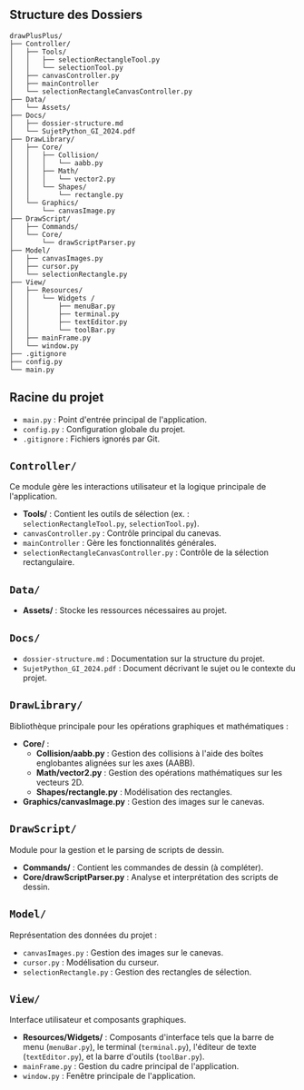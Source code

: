 ## Structure des Dossiers

```
drawPlusPlus/
├── Controller/
│   ├── Tools/
│   │   ├── selectionRectangleTool.py
│   │   └── selectionTool.py
│   ├── canvasController.py
│   ├── mainController
│   └── selectionRectangleCanvasController.py
├── Data/
│   └── Assets/
├── Docs/
│   ├── dossier-structure.md
│   └── SujetPython_GI_2024.pdf
├── DrawLibrary/
│   ├── Core/
│   │   ├── Collision/
│   │   │   └── aabb.py
│   │   ├── Math/
│   │   │   └── vector2.py
│   │   └── Shapes/
│   │       └── rectangle.py
│   └── Graphics/
│       └── canvasImage.py
├── DrawScript/
│   ├── Commands/
│   └── Core/
│       └── drawScriptParser.py
├── Model/
│   ├── canvasImages.py
│   ├── cursor.py
│   └── selectionRectangle.py
├── View/
│   ├── Resources/
│   │   └── Widgets /
│   │       ├── menuBar.py
│   │       ├── terminal.py
│   │       ├── textEditor.py
│   │       └── toolBar.py
│   ├── mainFrame.py
│   └── window.py
├── .gitignore
├── config.py
└── main.py
```
## Racine du projet
- `main.py` : Point d'entrée principal de l'application.
- `config.py` : Configuration globale du projet.
- `.gitignore` : Fichiers ignorés par Git.

## `Controller/`
Ce module gère les interactions utilisateur et la logique principale de l'application.
- **Tools/** : Contient les outils de sélection (ex. : `selectionRectangleTool.py`, `selectionTool.py`).
- `canvasController.py` : Contrôle principal du canevas.
- `mainController` : Gère les fonctionnalités générales.
- `selectionRectangleCanvasController.py` : Contrôle de la sélection rectangulaire.

## `Data/`
- **Assets/** : Stocke les ressources nécessaires au projet.

## `Docs/`
- `dossier-structure.md` : Documentation sur la structure du projet.
- `SujetPython_GI_2024.pdf` : Document décrivant le sujet ou le contexte du projet.

## `DrawLibrary/`
Bibliothèque principale pour les opérations graphiques et mathématiques :
- **Core/** :
  - **Collision/aabb.py** : Gestion des collisions à l'aide des boîtes englobantes alignées sur les axes (AABB).
  - **Math/vector2.py** : Gestion des opérations mathématiques sur les vecteurs 2D.
  - **Shapes/rectangle.py** : Modélisation des rectangles.
- **Graphics/canvasImage.py** : Gestion des images sur le canevas.

## `DrawScript/`
Module pour la gestion et le parsing de scripts de dessin.
- **Commands/** : Contient les commandes de dessin (à compléter).
- **Core/drawScriptParser.py** : Analyse et interprétation des scripts de dessin.

## `Model/`
Représentation des données du projet :
- `canvasImages.py` : Gestion des images sur le canevas.
- `cursor.py` : Modélisation du curseur.
- `selectionRectangle.py` : Gestion des rectangles de sélection.

## `View/`
Interface utilisateur et composants graphiques.
- **Resources/Widgets/** : Composants d'interface tels que la barre de menu (`menuBar.py`), le terminal (`terminal.py`), l'éditeur de texte (`textEditor.py`), et la barre d'outils (`toolBar.py`).
- `mainFrame.py` : Gestion du cadre principal de l'application.
- `window.py` : Fenêtre principale de l'application.
